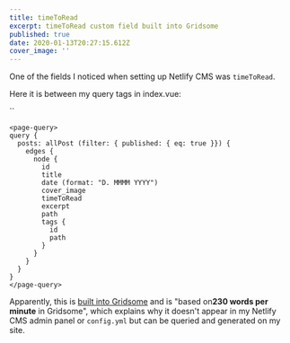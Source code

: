 ```yaml
---
title: timeToRead
excerpt: timeToRead custom field built into Gridsome
published: true
date: 2020-01-13T20:27:15.612Z
cover_image: ''
---
```

One of the fields I noticed when setting up Netlify CMS was `timeToRead`.

Here it is between my query tags in index.vue:

``

```
<page-query>
query {
  posts: allPost (filter: { published: { eq: true }}) {
    edges {
      node {
        id
        title
        date (format: "D. MMMM YYYY")
        cover_image
        timeToRead
        excerpt
        path
        tags {
          id
          path
        }
      }
    }
  }
}
</page-query>
```



Apparently, this is [built into Gridsome](<`allPost (filter: { published: { eq: true }})`>) and is "based on**230 words per minute** in Gridsome", which explains why it doesn't appear in my Netlify CMS admin panel or `config.yml` but can be queried and generated on my site.
